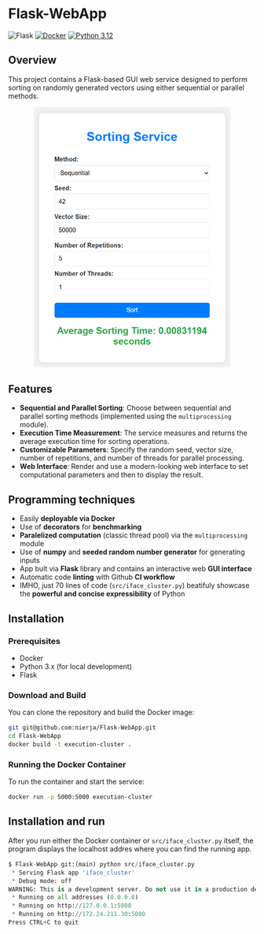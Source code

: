 # Flask-WebApp

![Flask](https://img.shields.io/badge/flask-%23000.svg?logo=flask&logoColor=white)
[![Docker](https://img.shields.io/badge/Docker-0db7ed?logo=docker&logoColor=white)](https://www.docker.com/)
[![Python 3.12](https://img.shields.io/badge/Python_3.12-3776AB?logo=python&logoColor=white)](https://www.python.org/downloads/release/python-3120/)

## Overview

This project contains a Flask-based GUI web service designed to perform sorting on randomly generated vectors using either sequential or parallel methods.


<div style="text-align: center;">
    <img src="img/flask_result.png" alt="resulting flask web app" width="400"/>
</div>

## Features

- **Sequential and Parallel Sorting**: Choose between sequential and parallel sorting methods (implemented using the `multiprocessing` module).
- **Execution Time Measurement**: The service measures and returns the average execution time for sorting operations.
- **Customizable Parameters**: Specify the random seed, vector size, number of repetitions, and number of threads for parallel processing.
- **Web Interface**: Render and use a modern-looking web interface to set computational parameters and then to display the result.

## Programming techniques

- Easily **deployable via Docker**
- Use of **decorators** for **benchmarking**
- **Paralelized computation** (classic thread pool) via the `multiprocessing` module
- Use of **numpy** and **seeded random number generator** for generating inputs
- App bult via **Flask** library and contains an interactive web **GUI interface**
- Automatic code **linting** with Github **CI workflow**
- IMHO, just 70 lines of code (`src/iface_cluster.py`) beatifuly showcase the **powerful and concise expressibility** of Python

## Installation

### Prerequisites

- Docker
- Python 3.x (for local development)
- Flask

### Download and Build

You can clone the repository and build the Docker image:

```bash
git git@github.com:nierja/Flask-WebApp.git
cd Flask-WebApp
docker build -t execution-cluster .
```

### Running the Docker Container

To run the container and start the service:

```bash
docker run -p 5000:5000 execution-cluster
```

## Installation and run

After you run either the Docker container or `src/iface_cluster.py` itself, the program displays the localhost addres where you can find the running app.

```python
$ Flask-WebApp git:(main) python src/iface_cluster.py
 * Serving Flask app 'iface_cluster'
 * Debug mode: off
WARNING: This is a development server. Do not use it in a production deployment. Use a production WSGI server instead.
 * Running on all addresses (0.0.0.0)
 * Running on http://127.0.0.1:5000
 * Running on http://172.24.211.30:5000
Press CTRL+C to quit
```